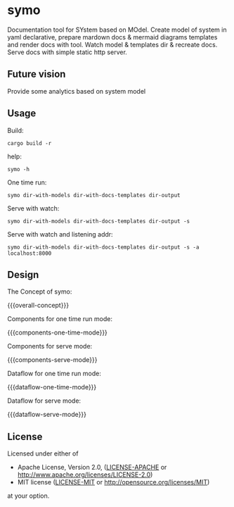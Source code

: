 # symo

Documentation tool for SYstem based on MOdel. Create model of system in yaml
declarative, prepare mardown docs & mermaid diagrams templates and render docs
with tool. Watch model & templates dir & recreate docs. Serve docs with simple
static http server.

## Future vision

Provide some analytics based on system model

## Usage

Build:
```
cargo build -r
```

help:
```
symo -h
```

One time run:
```
symo dir-with-models dir-with-docs-templates dir-output
```

Serve with watch:
```
symo dir-with-models dir-with-docs-templates dir-output -s
```

Serve with watch and listening addr:
```
symo dir-with-models dir-with-docs-templates dir-output -s -a localhost:8000
```

## Design

The Concept of symo:

{{{overall-concept}}}

Components for one time run mode:

{{{components-one-time-mode}}}

Components for serve mode:

{{{components-serve-mode}}}

Dataflow for one time run mode:

{{{dataflow-one-time-mode}}}

Dataflow for serve mode:

{{{dataflow-serve-mode}}}

## License

Licensed under either of

 * Apache License, Version 2.0, ([LICENSE-APACHE](LICENSE-APACHE) or http://www.apache.org/licenses/LICENSE-2.0)
 * MIT license ([LICENSE-MIT](LICENSE-MIT) or http://opensource.org/licenses/MIT)

at your option.
